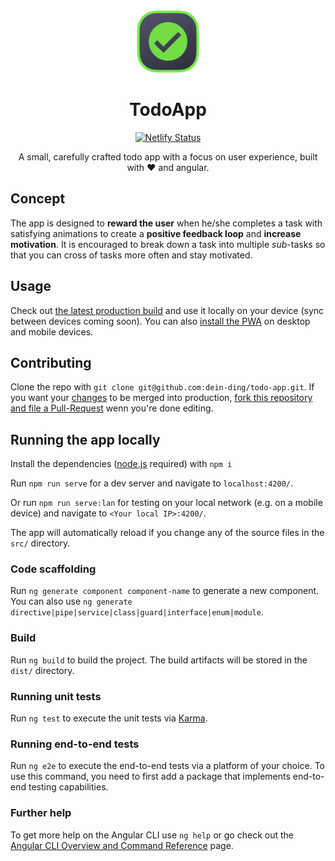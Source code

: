 <div align=center>
<img src="./client/src/assets/todo-app-logo/todo-app-logo.png" height="100px">

# TodoApp
    
[![Netlify Status](https://api.netlify.com/api/v1/badges/9fd8a950-2e65-4669-bb3e-7d98889c1b35/deploy-status)](https://app.netlify.com/sites/floyds-todo/deploys)
    
A small, carefully crafted todo app with a focus on user experience, built with ❤️ and angular.
</div>

## Concept
The app is designed to **reward the user** when he/she completes a task with satisfying animations to create a **positive feedback loop** and **increase motivation**. It is encouraged to break down a task into multiple _sub_-tasks so that you can cross of tasks more often and stay motivated.

## Usage
Check out [the latest production build](https://floyds-todo.netlify.app) and use it locally on your device (sync between devices coming soon).
You can also [install the PWA](https://medium.com/progressivewebapps/how-to-install-a-pwa-to-your-device-68a8d37fadc1) on desktop and mobile devices.

## Contributing
Clone the repo with `git clone git@github.com:dein-ding/todo-app.git`.
If you want your [changes](#running-the-app-locally) to be merged into production, [fork this repository and file a Pull-Request](https://www.youtube.com/watch?v=CML6vfKjQss) wenn you're done editing.

## Running the app locally
Install the dependencies ([node.js](https://nodejs.org/en/download/) required) with `npm i`

Run `npm run serve` for a dev server and navigate to `localhost:4200/`.

Or run `npm run serve:lan` for testing on your local network (e.g. on a mobile device) and navigate to `<Your local IP>:4200/`.

The app will automatically reload if you change any of the source files in the `src/` directory.

### Code scaffolding
Run `ng generate component component-name` to generate a new component. You can also use `ng generate directive|pipe|service|class|guard|interface|enum|module`.

### Build
Run `ng build` to build the project. The build artifacts will be stored in the `dist/` directory.

### Running unit tests
Run `ng test` to execute the unit tests via [Karma](https://karma-runner.github.io).

### Running end-to-end tests
Run `ng e2e` to execute the end-to-end tests via a platform of your choice. To use this command, you need to first add a package that implements end-to-end testing capabilities.

### Further help
To get more help on the Angular CLI use `ng help` or go check out the [Angular CLI Overview and Command Reference](https://angular.io/cli) page.
